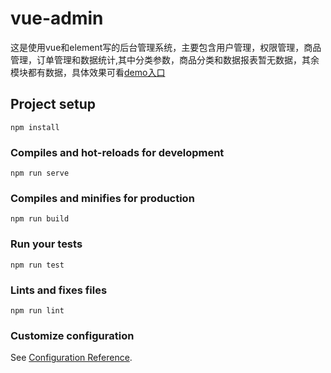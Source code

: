 # vue-admin 
这是使用vue和element写的后台管理系统，主要包含用户管理，权限管理，商品管理，订单管理和数据统计,其中分类参数，商品分类和数据报表暂无数据，其余模块都有数据，具体效果可看[demo入口](https://readream.github.io/vue-admin/public/index.html)  

## Project setup
```
npm install
```

### Compiles and hot-reloads for development
```
npm run serve
```

### Compiles and minifies for production
```
npm run build
```

### Run your tests
```
npm run test
```

### Lints and fixes files
```
npm run lint
```

### Customize configuration
See [Configuration Reference](https://cli.vuejs.org/config/).
